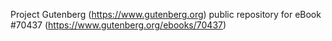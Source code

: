 Project Gutenberg (https://www.gutenberg.org) public repository for
eBook #70437 (https://www.gutenberg.org/ebooks/70437)
